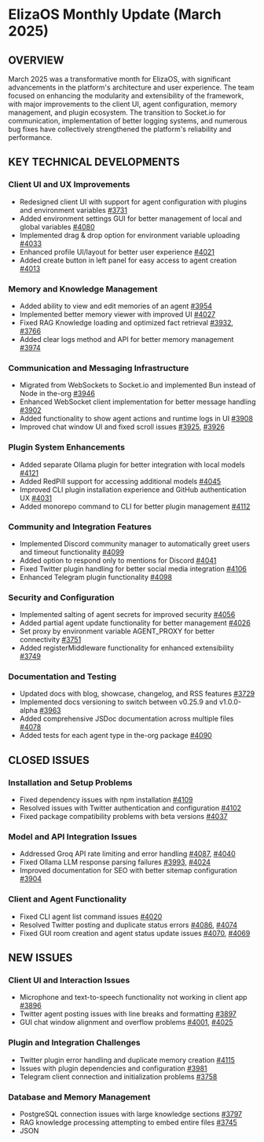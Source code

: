 # ElizaOS Monthly Update (March 2025)

## OVERVIEW
March 2025 was a transformative month for ElizaOS, with significant advancements in the platform's architecture and user experience. The team focused on enhancing the modularity and extensibility of the framework, with major improvements to the client UI, agent configuration, memory management, and plugin ecosystem. The transition to Socket.io for communication, implementation of better logging systems, and numerous bug fixes have collectively strengthened the platform's reliability and performance.

## KEY TECHNICAL DEVELOPMENTS

### Client UI and UX Improvements
- Redesigned client UI with support for agent configuration with plugins and environment variables [#3731](https://github.com/elizaOS/eliza/pull/3731)
- Added environment settings GUI for better management of local and global variables [#4080](https://github.com/elizaOS/eliza/pull/4080)
- Implemented drag & drop option for environment variable uploading [#4033](https://github.com/elizaOS/eliza/pull/4033)
- Enhanced profile UI/layout for better user experience [#4021](https://github.com/elizaOS/eliza/pull/4021)
- Added create button in left panel for easy access to agent creation [#4013](https://github.com/elizaOS/eliza/pull/4013)

### Memory and Knowledge Management
- Added ability to view and edit memories of an agent [#3954](https://github.com/elizaOS/eliza/pull/3954)
- Implemented better memory viewer with improved UI [#4027](https://github.com/elizaOS/eliza/pull/4027)
- Fixed RAG Knowledge loading and optimized fact retrieval [#3932](https://github.com/elizaOS/eliza/pull/3932), [#3766](https://github.com/elizaOS/eliza/pull/3766)
- Added clear logs method and API for better memory management [#3974](https://github.com/elizaOS/eliza/pull/3974)

### Communication and Messaging Infrastructure
- Migrated from WebSockets to Socket.io and implemented Bun instead of Node in the-org [#3946](https://github.com/elizaOS/eliza/pull/3946)
- Enhanced WebSocket client implementation for better message handling [#3902](https://github.com/elizaOS/eliza/pull/3902)
- Added functionality to show agent actions and runtime logs in UI [#3908](https://github.com/elizaOS/eliza/pull/3908)
- Improved chat window UI and fixed scroll issues [#3925](https://github.com/elizaOS/eliza/pull/3925), [#3926](https://github.com/elizaOS/eliza/pull/3926)

### Plugin System Enhancements
- Added separate Ollama plugin for better integration with local models [#4121](https://github.com/elizaOS/eliza/pull/4121)
- Added RedPill support for accessing additional models [#4045](https://github.com/elizaOS/eliza/pull/4045)
- Improved CLI plugin installation experience and GitHub authentication UX [#4031](https://github.com/elizaOS/eliza/pull/4031)
- Added monorepo command to CLI for better plugin management [#4112](https://github.com/elizaOS/eliza/pull/4112)

### Community and Integration Features
- Implemented Discord community manager to automatically greet users and timeout functionality [#4099](https://github.com/elizaOS/eliza/pull/4099)
- Added option to respond only to mentions for Discord [#4041](https://github.com/elizaOS/eliza/pull/4041)
- Fixed Twitter plugin handling for better social media integration [#4106](https://github.com/elizaOS/eliza/pull/4106)
- Enhanced Telegram plugin functionality [#4098](https://github.com/elizaOS/eliza/pull/4098)

### Security and Configuration
- Implemented salting of agent secrets for improved security [#4056](https://github.com/elizaOS/eliza/pull/4056)
- Added partial agent update functionality for better management [#4026](https://github.com/elizaOS/eliza/pull/4026)
- Set proxy by environment variable AGENT_PROXY for better connectivity [#3751](https://github.com/elizaOS/eliza/pull/3751)
- Added registerMiddleware functionality for enhanced extensibility [#3749](https://github.com/elizaOS/eliza/pull/3749)

### Documentation and Testing
- Updated docs with blog, showcase, changelog, and RSS features [#3729](https://github.com/elizaOS/eliza/pull/3729)
- Implemented docs versioning to switch between v0.25.9 and v1.0.0-alpha [#3963](https://github.com/elizaOS/eliza/pull/3963)
- Added comprehensive JSDoc documentation across multiple files [#4078](https://github.com/elizaOS/eliza/pull/4078)
- Added tests for each agent type in the-org package [#4090](https://github.com/elizaOS/eliza/pull/4090)

## CLOSED ISSUES

### Installation and Setup Problems
- Fixed dependency issues with npm installation [#4109](https://github.com/elizaOS/eliza/issues/4109)
- Resolved issues with Twitter authentication and configuration [#4102](https://github.com/elizaOS/eliza/issues/4102)
- Fixed package compatibility problems with beta versions [#4037](https://github.com/elizaOS/eliza/issues/4037)

### Model and API Integration Issues
- Addressed Groq API rate limiting and error handling [#4087](https://github.com/elizaOS/eliza/issues/4087), [#4040](https://github.com/elizaOS/eliza/issues/4040)
- Fixed Ollama LLM response parsing failures [#3993](https://github.com/elizaOS/eliza/issues/3993), [#4024](https://github.com/elizaOS/eliza/issues/4024)
- Improved documentation for SEO with better sitemap configuration [#3904](https://github.com/elizaOS/eliza/issues/3904)

### Client and Agent Functionality
- Fixed CLI agent list command issues [#4020](https://github.com/elizaOS/eliza/issues/4020)
- Resolved Twitter posting and duplicate status errors [#4086](https://github.com/elizaOS/eliza/issues/4086), [#4074](https://github.com/elizaOS/eliza/issues/4074)
- Fixed GUI room creation and agent status update issues [#4070](https://github.com/elizaOS/eliza/issues/4070), [#4069](https://github.com/elizaOS/eliza/issues/4069)

## NEW ISSUES

### Client UI and Interaction Issues
- Microphone and text-to-speech functionality not working in client app [#3896](https://github.com/elizaOS/eliza/issues/3896)
- Twitter agent posting issues with line breaks and formatting [#3897](https://github.com/elizaOS/eliza/issues/3897)
- GUI chat window alignment and overflow problems [#4001](https://github.com/elizaOS/eliza/issues/4001), [#4025](https://github.com/elizaOS/eliza/issues/4025)

### Plugin and Integration Challenges
- Twitter plugin error handling and duplicate memory creation [#4115](https://github.com/elizaOS/eliza/issues/4115)
- Issues with plugin dependencies and configuration [#3981](https://github.com/elizaOS/eliza/issues/3981)
- Telegram client connection and initialization problems [#3758](https://github.com/elizaOS/eliza/issues/3758)

### Database and Memory Management
- PostgreSQL connection issues with large knowledge sections [#3797](https://github.com/elizaOS/eliza/issues/3797)
- RAG knowledge processing attempting to embed entire files [#3745](https://github.com/elizaOS/eliza/issues/3745)
- JSON